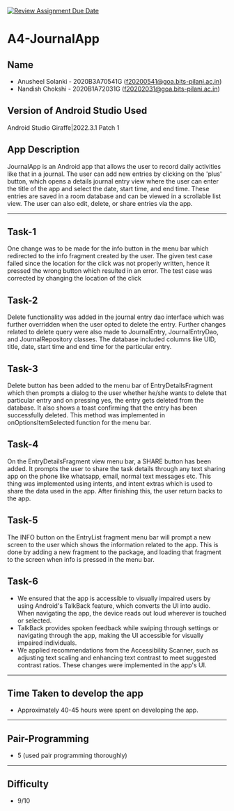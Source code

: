 [![Review Assignment Due Date](https://classroom.github.com/assets/deadline-readme-button-24ddc0f5d75046c5622901739e7c5dd533143b0c8e959d652212380cedb1ea36.svg)](https://classroom.github.com/a/XNhTFXWh)
# A4-JournalApp

## Name
- Anusheel Solanki - 2020B3A70541G (f20200541@goa.bits-pilani.ac.in)
- Nandish Chokshi - 2020B1A72031G (f20202031@goa.bits-pilani.ac.in)

## Version of Android Studio Used
Android Studio Giraffe|2022.3.1 Patch 1

## App Description
JournalApp is an Android app that allows the user to record daily activities like that in a journal. The user can add new entries by clicking on the 'plus' button, which opens a details journal entry view where the user can enter the title of the app and select the date, start time, and end time. These entries are saved in a room database and can be viewed in a scrollable list view. The user can also edit, delete, or share entries via the app.

---
## Task-1
One change was to be made for the info button in the menu bar which redirected to the info fragment created by the user. The given test case failed since the location for the click was not properly written, hence it pressed the wrong button which resulted in an error. The test case was corrected by changing the location of the click

## Task-2
Delete functionality was added in the journal entry dao interface which was further overridden when the user opted to delete the entry. Further changes related to delete query were also made to JournalEntry, JournalEntryDao, and JournalRepository classes. The database included columns like UID, title, date, start time and end time for the particular entry.

## Task-3
Delete button has been added to the menu bar of EntryDetailsFragment which then prompts a dialog to the user whether he/she wants to delete that particular entry and on pressing yes, the entry gets deleted from the database. It also shows a toast confirming that the entry has been successfully deleted. This method was implemented in onOptionsItemSelected function for the menu bar.

## Task-4
On the EntryDetailsFragment view menu bar, a SHARE button has been added. It prompts the user to share the task details through any text sharing app on the phone like whatsapp, email, normal text messages etc. This thing was implemented using intents, and intent extras which is used to share the data used in the app. After finishing this, the user return backs to the app.

## Task-5
The INFO button on the EntryList fragment menu bar will prompt a new screen to the user which shows the information related to the app. This is done by adding a new fragment to the package, and loading that fragment to the screen when info is pressed in the menu bar.

## Task-6
- We ensured that the app is accessible to visually impaired users by using Android's TalkBack feature, which converts the UI into audio. When navigating the app, the device reads out loud wherever is touched or selected.
- TalkBack provides spoken feedback while swiping through settings or navigating through the app, making the UI accessible for visually impaired individuals.
- We applied recommendations from the Accessibility Scanner, such as adjusting text scaling and enhancing text contrast to meet suggested contrast ratios. These changes were implemented in the app's UI.
---
## Time Taken to develop the app
- Approximately 40-45 hours were spent on developing the app.
---
## Pair-Programming
- 5 (used pair programming thoroughly)
---
## Difficulty
- 9/10
